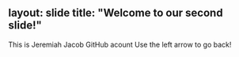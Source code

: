 layout: slide
title: "Welcome to our second slide!"
---
This is Jeremiah Jacob GitHub acount
Use the left arrow to go back!
